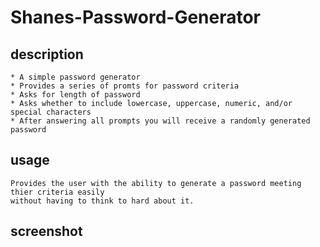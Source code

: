# Shanes-Password-Generator

## description

    * A simple password generator
    * Provides a series of promts for password criteria 
    * Asks for length of password
    * Asks whether to include lowercase, uppercase, numeric, and/or special characters
    * After answering all prompts you will receive a randomly generated password

## usage
    Provides the user with the ability to generate a password meeting thier criteria easily 
    without having to think to hard about it.

## screenshot